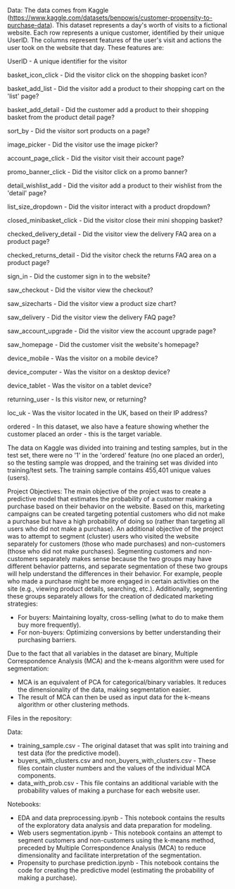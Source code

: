 Data: The data comes from Kaggle (https://www.kaggle.com/datasets/benpowis/customer-propensity-to-purchase-data). This dataset represents a day's worth of visits to a fictional website. Each row represents a unique customer, identified by their unique UserID. The columns represent features of the user's visit and actions the user took on the website that day. These features are:

UserID - A unique identifier for the visitor

basket_icon_click - Did the visitor click on the shopping basket icon?

basket_add_list - Did the visitor add a product to their shopping cart on the 'list' page?

basket_add_detail - Did the customer add a product to their shopping basket from the product detail page?

sort_by - Did the visitor sort products on a page?

image_picker - Did the visitor use the image picker?

account_page_click - Did the visitor visit their account page?

promo_banner_click - Did the visitor click on a promo banner?

detail_wishlist_add - Did the visitor add a product to their wishlist from the 'detail' page?

list_size_dropdown - Did the visitor interact with a product dropdown?

closed_minibasket_click - Did the visitor close their mini shopping basket?

checked_delivery_detail - Did the visitor view the delivery FAQ area on a product page?

checked_returns_detail - Did the visitor check the returns FAQ area on a product page?

sign_in - Did the customer sign in to the website?

saw_checkout - Did the visitor view the checkout?

saw_sizecharts - Did the visitor view a product size chart?

saw_delivery - Did the visitor view the delivery FAQ page?

saw_account_upgrade - Did the visitor view the account upgrade page?

saw_homepage - Did the customer visit the website's homepage?

device_mobile - Was the visitor on a mobile device?

device_computer - Was the visitor on a desktop device?

device_tablet - Was the visitor on a tablet device?

returning_user - Is this visitor new, or returning?

loc_uk - Was the visitor located in the UK, based on their IP address?

ordered - In this dataset, we also have a feature showing whether the customer placed an order - this is the target variable.

The data on Kaggle was divided into training and testing samples, but in the test set, there were no '1' in the 'ordered' feature (no one placed an order), so the testing sample was dropped, and the training set was divided into training/test sets. The training sample contains 455,401 unique values (users).

Project Objectives: The main objective of the project was to create a predictive model that estimates the probability of a customer making a purchase based on their behavior on the website. Based on this, marketing campaigns can be created targeting potential customers who did not make a purchase but have a high probability of doing so (rather than targeting all users who did not make a purchase). An additional objective of the project was to attempt to segment (cluster) users who visited the website separately for customers (those who made purchases) and non-customers (those who did not make purchases). Segmenting customers and non-customers separately makes sense because the two groups may have different behavior patterns, and separate segmentation of these two groups will help understand the differences in their behavior. For example, people who made a purchase might be more engaged in certain activities on the site (e.g., viewing product details, searching, etc.). Additionally, segmenting these groups separately allows for the creation of dedicated marketing strategies:
- For buyers: Maintaining loyalty, cross-selling (what to do to make them buy more frequently).
- For non-buyers: Optimizing conversions by better understanding their purchasing barriers.

Due to the fact that all variables in the dataset are binary, Multiple Correspondence Analysis (MCA) and the k-means algorithm were used for segmentation:
- MCA is an equivalent of PCA for categorical/binary variables. It reduces the dimensionality of the data, making segmentation easier.
- The result of MCA can then be used as input data for the k-means algorithm or other clustering methods.

Files in the repository:

Data:
-  training_sample.csv - The original dataset that was split into training and test data (for the predictive model).
-  buyers_with_clusters.csv and non_buyers_with_clusters.csv - These files contain cluster numbers and the values of the individual MCA components.
-  data_with_prob.csv - This file contains an additional variable with the probability values of making a purchase for each website user.

Notebooks:
- EDA and data preprocessing.ipynb - This notebook contains the results of the exploratory data analysis and data preparation for modeling.
- Web users segmentation.ipynb - This notebook contains an attempt to segment customers and non-customers using the k-means method, preceded by Multiple Correspondence Analysis (MCA) to reduce dimensionality and facilitate interpretation of the segmentation.
- Propensity to purchase prediction.ipynb - This notebook contains the code for creating the predictive model (estimating the probability of making a purchase).
